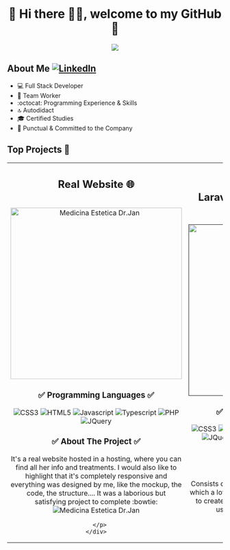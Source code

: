 <div align="center">
  <h1>💾 Hi there 🙋‍♂️, welcome to my GitHub 🚀</h1>
  <img src="https://i.imgur.com/9vxIFNj.png">
</div>


## About Me [![LinkedIn](https://img.shields.io/badge/linkedin-%230077B5.svg?style=for-the-badge&logo=linkedin&logoColor=white)](https://www.linkedin.com/in/pablo-almendro-322488209)

- 💻 Full Stack Developer
- 💚 Team Worker
- :octocat: Programming Experience & Skills
- 🔝 Autodidact
- 🎓 Certified Studies
- 🛅 Punctual & Committed to the Company
  
## Top Projects 🐲
<table>
  <tr>
  <td width="50%">
    <h2 align="center">Real Website 🌐</h2>
    <br>
    <div align="center">
      <a href="https://medicinaesteticadrjan.com/" target="_blank">
        <img src="https://i.imgur.com/roeGCJn.png" width="400" alt="Medicina Estetica Dr.Jan">          
      </a>
    </div>
    <div align="center">
      <h3>✅ Programming Languages ✅</h3>
        <img src="https://img.shields.io/badge/css3-%231572B6.svg?style=for-the-badge&logo=css3&logoColor=white" alt="CSS3">
        <img src="https://img.shields.io/badge/html5-%23E34F26.svg?style=for-the-badge&logo=html5&logoColor=white" alt="HTML5">
        <img src="https://img.shields.io/badge/javascript-%23323330.svg?style=for-the-badge&logo=javascript&logoColor=%23F7DF1E" alt="Javascript">
        <img src="https://img.shields.io/badge/typescript-%23007ACC.svg?style=for-the-badge&logo=typescript&logoColor=white" alt="Typescript">
        <img src="https://img.shields.io/badge/php-%23777BB4.svg?style=for-the-badge&logo=php&logoColor=white" alt="PHP">
        <img src="https://img.shields.io/badge/jquery-%230769AD.svg?style=for-the-badge&logo=jquery&logoColor=white" alt="JQuery">
      </p>
    </div>
    <div align="center">
      <h3>✅ About The Project ✅</h3>
      <p>
        It's a real website hosted in a hosting, where you can find all her info and treatments. I would also like to highlight that it's completely responsive and         everything was designed by me, like the          mockup, the code, the structure.... It was a laborious but satisfying project to complete :bowtie:
        <img src="https://img.shields.io/badge/Website-181717.svg?style=for-the-badge&logo=GitHub&logoColor=white" alt="Medicina Estetica Dr.Jan">
        

      </p>
    </div>
  </td>
    
  <td width="50%">
    <h2 align="center">Laravel Administrator Panel 💻</h2>
    <br>
    <div align="center">
      <a href="" target="_blank">
        <img src="https://i.imgur.com/I83LMnm.png" width="400" alt="Laravel Administrator Panel">          
      </a>
    </div>
    <div align="center">
      <h3>✅ Programming Languages ✅</h3>
        <img src="https://img.shields.io/badge/css3-%231572B6.svg?style=for-the-badge&logo=css3&logoColor=white" alt="CSS3">
        <img src="https://img.shields.io/badge/html5-%23E34F26.svg?style=for-the-badge&logo=html5&logoColor=white" alt="HTML5">
        <img src="https://img.shields.io/badge/javascript-%23323330.svg?style=for-the-badge&logo=javascript&logoColor=%23F7DF1E" alt="Javascript">
        <img src="https://img.shields.io/badge/typescript-%23007ACC.svg?style=for-the-badge&logo=typescript&logoColor=white" alt="Typescript">
        <img src="https://img.shields.io/badge/php-%23777BB4.svg?style=for-the-badge&logo=php&logoColor=white" alt="PHP">
        <img src="https://img.shields.io/badge/jquery-%230769AD.svg?style=for-the-badge&logo=jquery&logoColor=white" alt="JQuery">
        <img src="https://img.shields.io/badge/bootstrap-%238511FA.svg?style=for-the-badge&logo=bootstrap&logoColor=white" alt="Bootstrap">
        <img src="https://img.shields.io/badge/Jetstream-FC390E.svg?style=for-the-badge&logo=Eclipse-Jetty&logoColor=white" alt="Jetstream">
        <img src="https://img.shields.io/badge/XAMPP-FB7A24.svg?style=for-the-badge&logo=XAMPP&logoColor=white" alt="XAMPP">
        <img src="https://img.shields.io/badge/mysql-4479A1.svg?style=for-the-badge&logo=mysql&logoColor=white" alt="MySQL">
        <img src="https://img.shields.io/badge/laravel-%23FF2D20.svg?style=for-the-badge&logo=laravel&logoColor=white" alt="Laravel">
        <img src="https://img.shields.io/badge/Blade-B3382C.svg?style=for-the-badge&logo=Social-Blade&logoColor=white" alt="Blade">
      </p>
    </div>
    <div align="center">
      <h3>✅ About The Project ✅</h3>
      <p>
       Consists of a MVC architecture project in Laravel, in which a lot of technologies have been used together to create a simple administrator panel, where the users can create, edit or delete their     articles/products 📝
      </p>
    </div>
  </td>                                                                 
</table>                                                                                 
</div>
<br>

